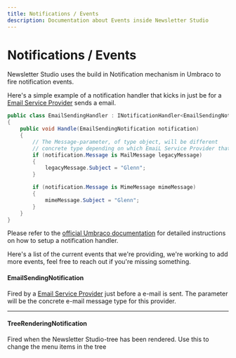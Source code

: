 ```yaml
---
title: Notifications / Events
description: Documentation about Events inside Newsletter Studio
---
```

# Notifications / Events
Newsletter Studio uses the build in Notification mechanism in Umbraco to fire notification events. 

Here's a simple example of a notification handler that kicks in just be for a [Email Service Provider](./email-service-providers.md) sends a email.
```csharp
public class EmailSendingHandler : INotificationHandler<EmailSendingNotification>
{
    public void Handle(EmailSendingNotification notification)
    { 
        // The Message-parameter, of type object, will be different 
        // concrete type depending on which EmaiL Service Provider that is used.
        if (notification.Message is MailMessage legacyMessage)
        {
            legacyMessage.Subject = "Glenn";
        }

        if (notification.Message is MimeMessage mimeMessage)
        {
            mimeMessage.Subject = "Glenn";
        }
    }
}
```

Please refer to the [official Umbraco documentation](https://docs.umbraco.com/umbraco-cms/15.latest/fundamentals/code/subscribing-to-notifications) for detailed instructions on how to setup a notification handler.

Here's a list of the current events that we're providing, we're working to add more events, feel free to reach out if you're missing something.


#### EmailSendingNotification
Fired by a [Email Service Provider](../develop/email-service-providers.md) just before a e-mail is sent. The parameter will be the concrete e-mail message type for this provider.
<hr/>

#### TreeRenderingNotification
Fired when the Newsletter Studio-tree has been rendered. Use this to change the menu items in the tree

